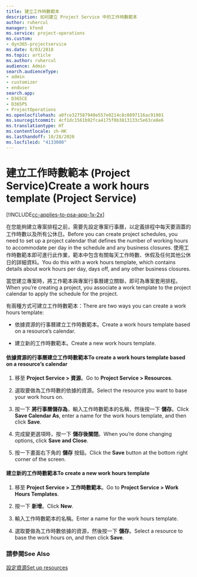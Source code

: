 ```yaml
---
title: 建立工作時數範本
description: 如何建立 Project Service 中的工作時數範本
author: ruhercul
manager: kfend
ms.service: project-operations
ms.custom:
- dyn365-projectservice
ms.date: 8/03/2018
ms.topic: article
ms.author: ruhercul
audience: Admin
search.audienceType:
- admin
- customizer
- enduser
search.app:
- D365CE
- D365PS
- ProjectOperations
ms.openlocfilehash: a0fce327587940e557e0214c8c0897116ac91901
ms.sourcegitcommit: 4cf1dc1561b92fca4175f0b3813133c5e63ce8e6
ms.translationtype: HT
ms.contentlocale: zh-HK
ms.lasthandoff: 10/28/2020
ms.locfileid: "4133080"
---
```

# <a name="create-a-work-hours-template-project-service"></a><span data-ttu-id="db4fc-103">建立工作時數範本 (Project Service)</span><span class="sxs-lookup"><span data-stu-id="db4fc-103">Create a work hours template (Project Service)</span></span>

[!INCLUDE[cc-applies-to-psa-app-1x-2x](../includes/cc-applies-to-psa-app-1x-2x.md)]

<span data-ttu-id="db4fc-104">在您能夠建立專案排程之前，需要先設定專案行事曆，以定義排程中每天要涵蓋的工作時數以及所有公休日。</span><span class="sxs-lookup"><span data-stu-id="db4fc-104">Before you can create project schedules, you need to set up a project calendar that defines the number of working hours to accommodate per day in the schedule and any business closures.</span></span> <span data-ttu-id="db4fc-105">使用工作時數範本即可進行此作業，範本中包含有關每天工作時數、休假及任何其他公休日的詳細資料。</span><span class="sxs-lookup"><span data-stu-id="db4fc-105">You do this with a work hours template, which contains details about work hours per day, days off, and any other business closures.</span></span>  
  
 <span data-ttu-id="db4fc-106">當您建立專案時，將工作範本與專案行事曆建立關聯，即可為專案套用排程。</span><span class="sxs-lookup"><span data-stu-id="db4fc-106">When you’re creating a project, you associate a work template to the project calendar to apply the schedule for the project.</span></span>  
  
 <span data-ttu-id="db4fc-107">有兩種方式可建立工作時數範本：</span><span class="sxs-lookup"><span data-stu-id="db4fc-107">There are two ways you can create a work hours template:</span></span>  
  
-   <span data-ttu-id="db4fc-108">依據資源的行事曆建立工作時數範本。</span><span class="sxs-lookup"><span data-stu-id="db4fc-108">Create a work hours template based on a resource’s calendar.</span></span>  
  
-   <span data-ttu-id="db4fc-109">建立新的工作時數範本。</span><span class="sxs-lookup"><span data-stu-id="db4fc-109">Create a new work hours template.</span></span>  
  
#### <a name="to-create-a-work-hours-template-based-on-a-resources-calendar"></a><span data-ttu-id="db4fc-110">依據資源的行事曆建立工作時數範本</span><span class="sxs-lookup"><span data-stu-id="db4fc-110">To create a work hours template based on a resource’s calendar</span></span>  
  
1.  <span data-ttu-id="db4fc-111">移至 **Project Service > 資源**。</span><span class="sxs-lookup"><span data-stu-id="db4fc-111">Go to **Project Service > Resources**.</span></span>  
  
2.  <span data-ttu-id="db4fc-112">選取要做為工作時數的依據的資源。</span><span class="sxs-lookup"><span data-stu-id="db4fc-112">Select the resource you want to base your work hours on.</span></span>  
  
3.  <span data-ttu-id="db4fc-113">按一下 **將行事曆儲存為**，輸入工作時數範本的名稱，然後按一下 **儲存**。</span><span class="sxs-lookup"><span data-stu-id="db4fc-113">Click **Save Calendar As**, enter a name for the work hours template, and then click **Save**.</span></span>  
  
4.  <span data-ttu-id="db4fc-114">完成變更選項時，按一下 **儲存後關閉**。</span><span class="sxs-lookup"><span data-stu-id="db4fc-114">When you’re done changing options, click **Save and Close**.</span></span>  
  
5.  <span data-ttu-id="db4fc-115">按一下畫面右下角的 **儲存** 按鈕。</span><span class="sxs-lookup"><span data-stu-id="db4fc-115">Click the **Save** button at the bottom right corner of the screen.</span></span>  
  
#### <a name="to-create-a-new-work-hours-template"></a><span data-ttu-id="db4fc-116">建立新的工作時數範本</span><span class="sxs-lookup"><span data-stu-id="db4fc-116">To create a new work hours template</span></span>  
  
1.  <span data-ttu-id="db4fc-117">移至 **Project Service > 工作時數範本**。</span><span class="sxs-lookup"><span data-stu-id="db4fc-117">Go to **Project Service > Work Hours Templates**.</span></span>  
  
2.  <span data-ttu-id="db4fc-118">按一下 **新增**。</span><span class="sxs-lookup"><span data-stu-id="db4fc-118">Click **New**.</span></span>  
  
3.  <span data-ttu-id="db4fc-119">輸入工作時數範本的名稱。</span><span class="sxs-lookup"><span data-stu-id="db4fc-119">Enter a name for the work hours template.</span></span>  
  
4.  <span data-ttu-id="db4fc-120">選取要做為工作時數依據的資源，然後按一下 **儲存**。</span><span class="sxs-lookup"><span data-stu-id="db4fc-120">Select a resource to base the work hours on, and then click **Save**.</span></span>  
  
### <a name="see-also"></a><span data-ttu-id="db4fc-121">請參閱</span><span class="sxs-lookup"><span data-stu-id="db4fc-121">See Also</span></span>  
 [<span data-ttu-id="db4fc-122">設定資源</span><span class="sxs-lookup"><span data-stu-id="db4fc-122">Set up resources</span></span>](../psa/set-up-resources.md)
